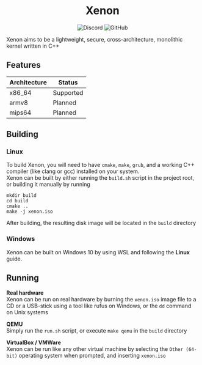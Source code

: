 <h1 align="center">Xenon</h1>

<p align="center">
<img alt="Discord" src="https://img.shields.io/discord/678966940743761990?color=7289da&style=flat-square">
<img alt="GitHub" src="https://img.shields.io/github/license/xenon-kernel/xenon?style=flat-square">
</p>

Xenon aims to be a lightweight, secure, cross-architecture, monolithic kernel written in C++

## Features
| Architecture |  Status   |
|--------------|-----------|
| x86_64       | Supported |
| armv8        | Planned   |
| mips64       | Planned   |

## Building
### Linux
To build Xenon, you will need to have ```cmake```, ```make```, ```grub```, and a working C++ compiler (like clang or gcc) installed on your system.<br>
Xenon can be built by either running the ```build.sh``` script in the project root, or building it manually by running
```
mkdir build
cd build
cmake ..
make -j xenon.iso
```
After building, the resulting disk image will be located in the ```build``` directory

### Windows
Xenon can be built on Windows 10 by using WSL and following the <b>Linux</b> guide.

## Running
<b>Real hardware</b><br>
Xenon can be run on real hardware by burning the ```xenon.iso``` image file to a CD or a USB-stick using a tool like rufus on Windows, or the ```dd``` command on Unix systems

<b>QEMU</b><br>
Simply run the ```run.sh``` script, or execute ```make qemu``` in the ```build``` directory

<b>VirtualBox / VMWare</b><br>
Xenon can be run like any other virtual machine by selecting the ```Other (64-bit)``` operating system when prompted, and inserting ```xenon.iso```